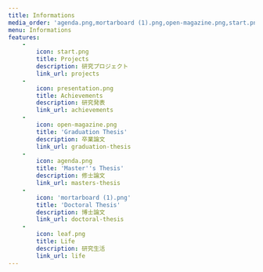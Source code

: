 ```yaml
---
title: Informations
media_order: 'agenda.png,mortarboard (1).png,open-magazine.png,start.png,presentation.png,leaf.png'
menu: Informations
features:
    -
        icon: start.png
        title: Projects
        description: 研究プロジェクト
        link_url: projects
    -
        icon: presentation.png
        title: Achievements
        description: 研究発表
        link_url: achievements
    -
        icon: open-magazine.png
        title: 'Graduation Thesis'
        description: 卒業論文
        link_url: graduation-thesis
    -
        icon: agenda.png
        title: 'Master''s Thesis'
        description: 修士論文
        link_url: masters-thesis
    -
        icon: 'mortarboard (1).png'
        title: 'Doctoral Thesis'
        description: 博士論文
        link_url: doctoral-thesis
    -
        icon: leaf.png
        title: Life
        description: 研究生活
        link_url: life
---
```


